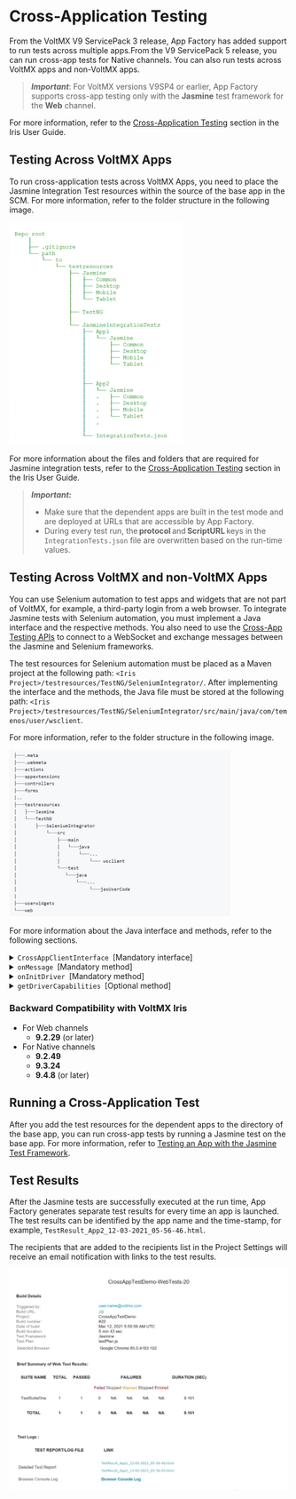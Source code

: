 ﻿# <a name="Cross"></a>Cross-Application Testing

From the VoltMX V9 ServicePack 3 release, App Factory has added support to run tests across multiple apps.From the V9 ServicePack 5 release, you can run cross-app tests for Native channels. You can also run tests across VoltMX apps and non-VoltMX apps.

> ***Important***: For VoltMX versions V9SP4 or earlier, App Factory supports cross-app testing only with the **Jasmine** test framework for the **Web** channel.

For more information, refer to the [Cross-Application Testing](https://opensource.hcltechsw.com/volt-mx-docs/95/docs/documentation/Iris/iris_user_guide/Content/TestAutomation.html#cross-application-testing) section in the Iris User Guide.

## <a name="VoltMX-VoltMX"></a>Testing Across VoltMX Apps

To run cross-application tests across VoltMX Apps, you need to place the Jasmine Integration Test resources within the source of the base app in the SCM. For more information, refer to the folder structure in the following image.

![](Resources/Images/CrossAppTest_FolderStructure.png)

For more information about the files and folders that are required for Jasmine integration tests, refer to the [Cross-Application Testing](https://opensource.hcltechsw.com/volt-mx-docs/95/docs/documentation/Iris/iris_user_guide/Content/TestAutomation.html#cross-application-testing) section in the Iris User Guide.


<blockquote><em><b>Important: </b></em>
<ul>
<li>Make sure that the dependent apps are built in the test mode and are deployed at URLs that are accessible by App Factory.</li>
<li>During every test run, the <b>protocol</b> and <b>ScriptURL</b> keys in the <code>IntegrationTests.json</code> file are overwritten based on the run-time values.</li>
</ul>
</blockquote>




## <a name="VoltMX-non-VoltMX"></a>Testing Across VoltMX and non-VoltMX Apps

You can use Selenium automation to test apps and widgets that are not part of VoltMX, for example, a third-party login from a web browser. To integrate Jasmine tests with Selenium automation, you must implement a Java interface and the respective methods. You also need to use the [Cross-App Testing APIs](https://opensource.hcltechsw.com/volt-mx-docs/95/docs/documentation/Iris/iris_api_dev_guide/content/voltmx.automation_namespace.html#cross-app-testing-apis) to connect to a WebSocket and exchange messages between the Jasmine and Selenium frameworks.

The test resources for Selenium automation must be placed as a Maven project at the following path: `<Iris Project>/testresources/TestNG/SeleniumIntegrator/`. After implementing the interface and the methods, the Java file must be stored at the following path: `<Iris Project>/testresources/TestNG/SeleniumIntegrator/src/main/java/com/temenos/user/wsclient`.

For more information, refer to the folder structure in the following image.

![](Resources/Images/CrossAppTesting_SeleniumIntegrator.png)

For more information about the Java interface and methods, refer to the following sections.

<details close="markdown"><summary><code>CrossAppClientInterface </code>[Mandatory interface]</summary>This interface must be implemented to integrate the Selenium automation code with the Jasmine tests. It can also be used to add automation capabilities for apps and widgets that are not part of VoltMX. <br/><br/>

The interface contains two key methods: <code>onMessage</code> and <code>onInitDriver</code>, which must be implemented along with the code that is executed when a message is received from the Jasmine framework. You can use <a href="https://opensource.hcltechsw.com/volt-mx-docs/95/docs/documentation/Iris/iris_api_dev_guide/content/voltmx.automation_namespace.html#cross-app-testing-apis">Cross-App Testing APIs</a> to connect to a WebSocket and to exchange messages between the Jasmine and Selenium frameworks.<br/><br/>

The interface also contains the <code>getDriverCapabilities</code> method, which can be used to override a set of driver capabilities.<br/><br/>

During the run time, App Factory identifies the class that implements this interface, and then invokes the <code>onInitDriver</code> method to fetch the driver object.  <br/><br/>



<b>Syntax</b><br/>
<code>public interface CrossAppClientInterface</code>
</details>


<details close="markdown"><summary><code>onMessage </code>[Mandatory method]</summary>The App Factory CI Pipeline invokes this method when it receives a message from the Jasmine framework. This method passes the message <a href="https://stleary.github.io/JSON-java/org/json/JSONObject.html">JSONObject</a> from the Jasmine framework to the Selenium framework, and returns a message <a href="https://stleary.github.io/JSON-java/org/json/JSONObject.html">JSONObject</a> to the Jasmine framework. <br/><br/>

<b>Syntax</b><br/>
<code>public JSONObject onMessage(JSONObject Object)</code><br/>


<b>Parameters</b><br/>
<code>Object [<em>JSONObject</em>]</code><br/>
Specifies the message that is received from the Jasmine framework during the run time.<br/>


<b>Return Type</b><br/>
<em>JSONObject</em>  <br/>
Specifies the message that must be passed to the Jasmine framework during the run time.
</details>


<details close="markdown"><summary><code>onInitDriver </code>[Mandatory method]</summary>

<blockquote><em><b>Important: </b></em>If you are using VoltMX version V9SP4 or earlier, the name of this method is <code>onInitWebDriver</code>.</blockquote>

The App Factory CI Pipeline invokes this method after it creates the driver object; the type of the object is based on the platform. Make sure that you check the type of object before assigning it to a variable.  


<table style="mc-table-style: url('Resources/TableStyles/Basic.css');width: 30%;" class="TableStyle-TemenosTables" cellspacing="0"><colgroup><col class="TableStyle-TemenosTables-Column-Column1"> <col class="TableStyle-TemenosTables-Column-Column1"></colgroup>
<tbody>
<tr class="TableStyle-TemenosTables-Body-Body1">
<th class="TableStyle-TemenosTables-BodyE-Column1-Body1" scope="row">Platform</th>
<th class="TableStyle-TemenosTables-BodyD-Column1-Body1" scope="row">Object Type</th>
</tr>
<tr class="TableStyle-TemenosTables-Body-Body1" data-mc-conditions="Default.V9SP5">
<td class="TableStyle-TemenosTables-BodyE-Column1-Body1">
Android
</td>
<td class="TableStyle-TemenosTables-BodyD-Column1-Body1">
<code>AndroidDriver</code>
</td>
</tr>
<tr class="TableStyle-TemenosTables-Body-Body1" data-mc-conditions="Default.V9SP5">
<td class="TableStyle-TemenosTables-BodyE-Column1-Body1">
iOS
</td>
<td class="TableStyle-TemenosTables-BodyD-Column1-Body1">
<code>IOSDriver</code>
</td>
</tr>
<tr class="TableStyle-TemenosTables-Body-Body1">
<td class="TableStyle-TemenosTables-BodyB-Column1-Body1">
Web
</td>
<td class="TableStyle-TemenosTables-BodyA-Column1-Body1">
<code>ChromeDriver</code>
</td>
</tr>
</tbody>
</table>


<b>Syntax</b><br/>
<code>public void onInitDriver(WebDriver driver);</code><br/>


<b>Parameters</b><br/>
<code>driver</code> [<em>WebDriver</em>]  
Specifies the driver object that is sent by the App Factory CI pipeline after initialization.<br/>

<b>Return Type</b><br/>
<em>void</em>

<h4> Sample code: Check platform and object type</h4>

<pre><code style="display:block;background-color:#eee;">//For the web platform
	if (driver instanceof ChromeDriver)
	{
		myDriver = (ChromeDriver) driver;
	}
	else
	{
		System.out.println("Wrong driver is initialised.");
	}

	//For the Android platform
	if (driver instanceof AndroidDriver)
	{
		myDriver = (AndroidDriver) driver;
	}
	else
	{
		System.out.println("Wrong driver is initialised.");
	}

	//For iOS platform:
	if (driver instanceof IOSDriver)
	{
		myDriver = (IOSDriver) driver;
	}
	else
	{
		System.out.println("Wrong driver is initialised.");
	}
  </code>
</pre>
</details>

<details close="markdown"><summary><code>getDriverCapabilities </code>[Optional method]</summary>

The App Factory CI Pipeline invokes this method before creating the driver object. You can use this method to override a set of capabilities.

App Factory supports overriding the following capabilities:

<ul>
<li><code>orientation</code></li>
<li><code>printPageSourceOnFindFailure</code></li>
</ul>


<b>Syntax</b><br/>
<code>default Map<String, Object> getDriverCapabilities()</code><br/>


<b>Parameters</b><br/>
None.<br/>


<b>Return Type</b><br/>
<em>Map<String, Object></em><br/>
Specifies a map of capabilities with the capability name as key and the capability value as value.
</details>

### Backward Compatibility with VoltMX Iris

*   For Web channels
    *   **9.2.29** (or later)
*   For Native channels
    *   **9.2.49**
    *   **9.3.24**
    *   **9.4.8** (or later)

## <a name="Running"></a>Running a Cross-Application Test

After you add the test resources for the dependent apps to the directory of the base app, you can run cross-app tests by running a Jasmine test on the base app. For more information, refer to [Testing an App with the Jasmine Test Framework](TestingAnAppJasmine.html).

## <a name="Test"></a>Test Results

After the Jasmine tests are successfully executed at the run time, App Factory generates separate test results for every time an app is launched. The test results can be identified by the app name and the time-stamp, for example, `TestResult_App2_12-03-2021_05-56-46.html`.

The recipients that are added to the recipients list in the Project Settings will receive an email notification with links to the test results.

![](Resources/Images/CrossAppTest_Email.png)
























<!--  

Cross-Application Testing
=========================

From the VoltMX V9 ServicePack 3 release, App Factory has added support to run tests across multiple apps. From the V9 ServicePack 5 release, you can run cross-app tests for Native channels. You can also run tests across VoltMX apps and non-VoltMX apps.

  
For VoltMX versions V9SP4 or earlier, App Factory supports cross-app testing only with the **Jasmine** test framework for the **Web** channel.

For more information, refer to the [Cross-Application Testing](https://docs.voltmx.com/voltmxlibrary/beta/qv/iris_user_guide/Default.md#TestAutomation.html#CrossAppTesting) section in the Iris User Guide.

Testing Across VoltMX Apps
---------------------------

To run cross-application tests across VoltMX Apps, you need to place the Jasmine Integration Test resources within the source of the base app in the SCM. For more information, refer to the folder structure in the following image.

![](Resources/Images/CrossAppTest_FolderStructure.png)

For more information about the files and folders that are required for Jasmine integration tests, refer to the [Cross-Application Testing](https://docs.voltmx.com/voltmxlibrary/beta/qv/iris_user_guide/Default.md#TestAutomation.html#CrossAppTesting) section in the Iris User Guide.

*   Make sure that the dependent apps are built in the test mode and are deployed at URLs that are accessible by App Factory.
*   During every test run, the **protocol** and **ScriptURL** keys in the `IntegrationTests.json` file are overwritten based on the run-time values.

Testing Across VoltMX and non-VoltMX Apps
-------------------------------------------

You can use Selenium automation to test apps and widgets that are not part of VoltMX, for example, a third-party login from a web browser. To integrate Jasmine tests with Selenium automation, you must implement a Java interface and the respective methods. You also need to use the [Cross-App Testing APIs](https://docs.voltmx.com/voltmxlibrary/iris/iris_api_dev_guide/Default.md#voltmx.automation_namespace.html#Cross) to connect to a WebSocket and exchange messages between the Jasmine and Selenium frameworks.

The test resources for Selenium automation must be placed as a Maven project at the following path: `<Iris Project>/testresources/TestNG/SeleniumIntegrator/`. After implementing the interface and the methods, the Java file must be stored at the following path: `<Iris Project>/testresources/TestNG/SeleniumIntegrator/src/main/java/com/hcl/user/wsclient`.

For more information, refer to the folder structure in the following image.

![](Resources/Images/CrossAppTesting_SeleniumIntegrator.png)

For more information about the Java interface and methods, refer to the following sections.

`CrossAppClientInterface` \[Mandatory interface\]

This interface must be implemented to integrate the Selenium automation code with the Jasmine tests. It can also be used to add automation capabilities for apps and widgets that are not part of VoltMX.

The interface contains two key methods: `onMessage` and `onInitDriver`, which must be implemented along with the code that is executed when a message is received from the Jasmine framework. You can use [Cross-App Testing APIs](https://docs.voltmx.com/voltmxlibrary/iris/iris_api_dev_guide/Default.md#voltmx.automation_namespace.html#Cross) to connect to a WebSocket and to exchange messages between the Jasmine and Selenium frameworks.

The interface also contains the `getDriverCapabilities` method, which can be used to override a set of driver capabilities.

During the run time, App Factory identifies the class that implements this interface, and then invokes the `onInitDriver` method to fetch the driver object.

#### Syntax

```
public interface CrossAppClientInterface
`
```onMessage` \[Mandatory method\]

The App Factory CI Pipeline invokes this method when it receives a message from the Jasmine framework. This method passes the message ]([JSONObject](https://stleary.github.io/JSON-java/org/json/JSONObject.md)) from the Jasmine framework to the Selenium framework, and returns a message ]([JSONObject](https://stleary.github.io/JSON-java/org/json/JSONObject.md)) to the Jasmine framework.

#### Syntax

```
public JSONObject onMessage(JSONObject Object)
```

#### Parameters

`Object` \[_JSONObject_\]  
Specifies the message that is received from the Jasmine framework during the run time.

#### Return Type

_JSONObject_  
Specifies the message that must be passed to the Jasmine framework during the run time.

`onInitDriver` \[Mandatory method\]

  
If you are using VoltMX version V9SP4 or earlier, the name of this method is `onInitWebDriver`.

The App Factory CI Pipeline invokes this method after it creates the driver object; the type of the object is based on the platform. Make sure that you check the type of object before assigning it to a variable.

<table style="mc-table-style: url('Resources/TableStyles/Basic.css');width: 30%;" class="TableStyle-Basic" cellspacing="0"><colgroup><col class="TableStyle-Basic-Column-Column1" style="width: 15%;"> <col class="TableStyle-Basic-Column-Column1" style="width: 15%;"></colgroup><tbody><tr class="TableStyle-Basic-Body-Body1"><th class="TableStyle-Basic-BodyE-Column1-Body1">Platform</th><th class="TableStyle-Basic-BodyD-Column1-Body1">Object Type</th></tr><tr class="TableStyle-Basic-Body-Body1" madcap:conditions="Default.V9SP5"><td class="TableStyle-Basic-BodyE-Column1-Body1"><p>Android</p></td><td class="TableStyle-Basic-BodyD-Column1-Body1"><p><code style="font-size: 11pt;">AndroidDriver</code></p></td></tr><tr class="TableStyle-Basic-Body-Body1" madcap:conditions="Default.V9SP5"><td class="TableStyle-Basic-BodyE-Column1-Body1"><p>iOS</p></td><td class="TableStyle-Basic-BodyD-Column1-Body1"><p><code style="font-size: 11pt;">IOSDriver</code></p></td></tr><tr class="TableStyle-Basic-Body-Body1"><td class="TableStyle-Basic-BodyB-Column1-Body1"><p>Web</p></td><td class="TableStyle-Basic-BodyA-Column1-Body1"><p><code style="font-size: 11pt;">ChromeDriver</code></p></td></tr></tbody></table>

#### Syntax

```
public void onInitDriver(WebDriver driver);
```

#### Parameters

`driver` \[_WebDriver_\]  
Specifies the driver object that is sent by the App Factory CI pipeline after initialization.

#### Return Type

_void_

#### Sample code: Check platform and object type

```
//For the web platform
if (driver instanceof ChromeDriver)
{
	myDriver = (ChromeDriver) driver;
}
else
{
	System.out.println("Wrong driver is initialised.");
}

//For the Android platform
if (driver instanceof AndroidDriver)
{
	myDriver = (AndroidDriver) driver;
}
else
{
	System.out.println("Wrong driver is initialised.");
}

//For iOS platform:
if (driver instanceof IOSDriver)
{
	myDriver = (IOSDriver) driver;
}
else
{
	System.out.println("Wrong driver is initialised.");
}
`
```getDriverCapabilities` \[Optional method\]

The App Factory CI Pipeline invokes this method before creating the driver object. You can use this method to override a set of capabilities.

App Factory supports overriding the following capabilities:

*   `orientation`
*   `printPageSourceOnFindFailure`

#### Syntax

```
default Map<String, Object> getDriverCapabilities()
```

#### Parameters

None.

#### Return Type

_Map<String, Object>_  
Specifies a map of capabilities with the capability name as key and the capability value as value.

### Backward Compatibility with VoltMX Iris

*   For Web channels
    *   **9.2.29** (or later)
*   For Native channels
    *   **9.2.49**
    *   **9.3.24**
    *   **9.4.8** (or later)

FixPack Versions

Running a Cross-Application Test
--------------------------------

After you add the test resources for the dependent apps to the directory of the base app, you can run cross-app tests by running a Jasmine test on the base app. For more information, refer to [Testing an App with the Jasmine Test Framework](TestingAnAppJasmine.md).

Test Results
------------

After the Jasmine tests are successfully executed at the run time, App Factory generates separate test results for every time an app is launched. The test results can be identified by the app name and the time-stamp, for example, `TestResult_App2_12-03-2021_05-56-46.html`.

The recipients that are added to the recipients list in the Project Settings will receive an email notification with links to the test results.

![](Resources/Images/CrossAppTest_Email.png) -->
